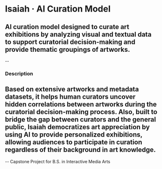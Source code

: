 # Isaiah · AI Curation Model

## AI curation model designed to curate art exhibitions by analyzing visual and textual data to support curatorial decision-making and provide thematic groupings of artworks.

--

### Description

## Based on extensive artworks and metadata datasets, it helps human curators uncover hidden correlations between artworks during the curatorial decision-making process. Also, built to bridge the gap between curators and the general public, Isaiah democratizes art appreciation by using AI to provide personalized exhibitions, allowing audiences to participate in curation regardless of their background in art knowledge.

--
Capstone Project for B.S. in Interactive Media Arts
